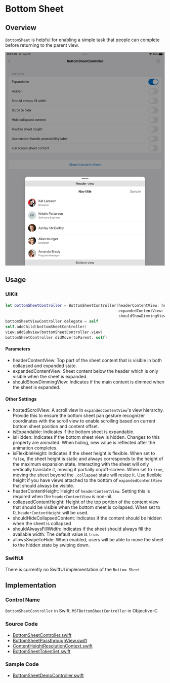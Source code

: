 # Bottom Sheet
## Overview
`BottomSheet` is helpful for enabling a simple task that people can complete before returning to the parent view.

![BottomSheetController.png](.attachments/BottomSheetController.png)

## Usage
### UIKit
```Swift
let bottomSheetController = BottomSheetController(headerContentView: headerContentView,
                                                  expandedContentView: expandedContentView,
                                                  shouldShowDimmingView: shouldShowDimmingView)
bottomSheetViewController.delegate = self
self.addChild(bottomSheetController)
view.addSubview(bottomSheetController.view)
bottomSheetController.didMove(toParent: self)
```
#### Parameters
 - headerContentView: Top part of the sheet content that is visible in both collapsed and expanded state.
 - expandedContentView: Sheet content below the header which is only visible when the sheet is expanded.
 - shouldShowDimmingView: Indicates if the main content is dimmed when the sheet is expanded.

#### Other Settings
 - hostedScrollView: A scroll view in `expandedContentView`'s view hierarchy. Provide this to ensure the bottom sheet pan gesture recognizer coordinates with the scroll view to enable scrolling based on current bottom sheet position and content offset.
 - isExpandable: Indicates if the bottom sheet is expandable.
 - isHidden: Indicates if the bottom sheet view is hidden. Changes to this property are animated. When hiding, new value is reflected after the animation completes.
 - isFlexibleHeight: Indicates if the sheet height is flexible. When set to `false`, the sheet height is static and always corresponds to the height of the maximum expansion state. Interacting with the sheet will only vertically translate it, moving it partially on/off-screen. When set to `true`, moving the sheet beyond the `.collapsed` state will resize it. Use flexible height if you have views attached to the bottom of `expandedContentView` that should always be visible.
 - headerContentHeight: Height of `headerContentView`. Setting this is required when the `headerContentView` is non-nil.
 - collapsedContentHeight: Height of the top portion of the content view that should be visible when the bottom sheet is collapsed. When set to 0, `headerContentHeight` will be used.
 - shouldHideCollapsedContent: Indicates if the content should be hidden when the sheet is collapsed
 - shouldAlwaysFillWidth: Indicates if the sheet should always fill the available width. The default value is `true`.
 - allowsSwipeToHide: When enabled, users will be able to move the sheet to the hidden state by swiping down.

### SwiftUI
There is currently no SwiftUI implementation of the `Bottom Sheet`

## Implementation
### Control Name
`BottomSheetController` in Swift, `MSFBottomSheetController` in Objective-C

### Source Code
 - [BottomSheetController.swift](https://github.com/microsoft/fluentui-apple/blob/main/ios/FluentUI/Bottom%20Sheet/BottomSheetController.swift)
 - [BottomSheetPassthroughView.swift](https://github.com/microsoft/fluentui-apple/blob/main/ios/FluentUI/Bottom%20Sheet/BottomSheetPassthroughView.swift)
 - [ContentHeightResolutionContext.swift](https://github.com/microsoft/fluentui-apple/blob/main/ios/FluentUI/Bottom%20Sheet/ContentHeightResolutionContext.swift)
 - [BottomSheetTokenSet.swift](https://github.com/microsoft/fluentui-apple/blob/main/ios/FluentUI/Bottom%20Sheet/BottomSheetTokenSet.swift)

### Sample Code
 - [BottomSheetDemoController.swift](https://github.com/microsoft/fluentui-apple/blob/main/ios/FluentUI.Demo/FluentUI.Demo/Demos/BottomSheetDemoController.swift)